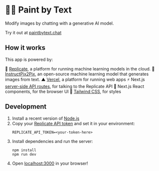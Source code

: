 # 👩‍🎨 Paint by Text

Modify images by chatting with a generative AI model.

Try it out at [paintbytext.chat](http://paintbytext.chat)

## How it works

This app is powered by:

🚀 [Replicate](https://replicate.com/), a platform for running machine learning models in the cloud.
🎨 [InstructPix2Pix](https://replicate.com/timothybrooks/instruct-pix2pix), an open-source machine learning model that generates images from text.
▲ [Vercel](https://vercel.com/), a platform for running web apps
⚡️ Next.js [server-side API routes](pages/api), for talking to the Replicate API
👀 Next.js React components, for the browser UI
🍃 [Tailwind CSS](https://tailwindcss.com/), for styles


## Development

1. Install a recent version of [Node.js](https://nodejs.org/)
1. Copy your [Replicate API token](https://replicate.com/account) and set it in your environment:
    ```
    REPLICATE_API_TOKEN=<your-token-here>
    ````
1. Install dependencies and run the server:
    ```
    npm install
    npm run dev
    ```
1. Open [localhost:3000](http://localhost:3000) in your browser!